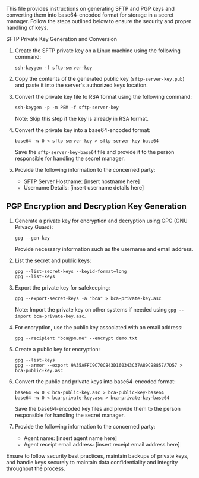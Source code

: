 This file provides instructions on generating SFTP and PGP keys and converting them into base64-encoded format for storage in a secret manager. Follow the steps outlined below to ensure the security and proper handling of keys.

SFTP Private Key Generation and Conversion

1. Create the SFTP private key on a Linux machine using the following command:
   ```
   ssh-keygen -f sftp-server-key
   ```

2. Copy the contents of the generated public key (`sftp-server-key.pub`) and paste it into the server's authorized keys location.

3. Convert the private key file to RSA format using the following command:
   ```
   ssh-keygen -p -m PEM -f sftp-server-key
   ```

   Note: Skip this step if the key is already in RSA format.

4. Convert the private key into a base64-encoded format:
   ```
   base64 -w 0 < sftp-server-key > sftp-server-key-base64
   ```

   Save the `sftp-server-key-base64` file and provide it to the person responsible for handling the secret manager.

5. Provide the following information to the concerned party:
   - SFTP Server Hostname: [insert hostname here]
   - Username Details: [insert username details here]

## PGP Encryption and Decryption Key Generation

1. Generate a private key for encryption and decryption using GPG (GNU Privacy Guard):
   ```
   gpg --gen-key
   ```

   Provide necessary information such as the username and email address.

2. List the secret and public keys:
   ```
   gpg --list-secret-keys --keyid-format=long
   gpg --list-keys
   ```

3. Export the private key for safekeeping:
   ```
   gpg --export-secret-keys -a "bca" > bca-private-key.asc
   ```

   Note: Import the private key on other systems if needed using `gpg --import bca-private-key.asc`.

4. For encryption, use the public key associated with an email address:
   ```
   gpg --recipient "bca@pm.me" --encrypt demo.txt
   ```

5. Create a public key for encryption:
   ```
   gpg --list-keys
   gpg --armor --export 9A35AFFC9C70CB43D160343C37A89C98857A7D57 > bca-public-key.asc
   ```

6. Convert the public and private keys into base64-encoded format:
   ```
   base64 -w 0 < bca-public-key.asc > bca-public-key-base64
   base64 -w 0 < bca-private-key.asc > bca-private-key-base64
   ```

   Save the base64-encoded key files and provide them to the person responsible for handling the secret manager.

7. Provide the following information to the concerned party:
   - Agent name: [insert agent name here]
   - Agent receipt email address: [insert receipt email address here]

Ensure to follow security best practices, maintain backups of private keys, and handle keys securely to maintain data confidentiality and integrity throughout the process.
